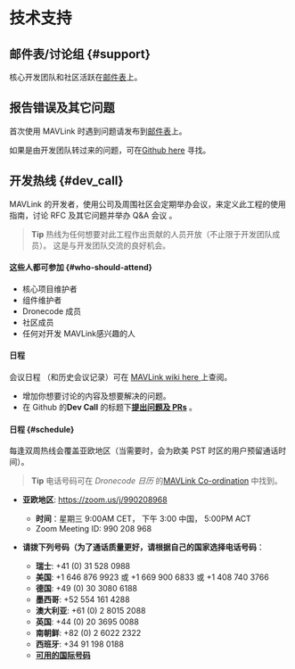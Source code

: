 # 技术支持

## 邮件表/讨论组 {#support}

核心开发团队和社区活跃在[邮件表](https://groups.google.com/forum/#!forum/mavlink)上。

## 报告错误及其它问题

首次使用 MAVLink 时遇到问题请发布到[邮件表](https://groups.google.com/forum/#!forum/mavlink)上。

如果是由开发团队转过来的问题，可在[Github here](https://github.com/mavlink/mavlink/issues) 寻找。

## 开发热线 {#dev_call}

MAVLink 的开发者，使用公司及周围社区会定期举办会议，来定义此工程的使用指南，讨论 RFC 及其它问题并举办 Q&A 会议 。

> **Tip** 热线为任何想要对此工程作出贡献的人员开放（不止限于开发团队成员）。 这是与开发团队交流的良好机会。

#### 这些人都可参加 {#who-should-attend}

* 核心项目维护者
* 组件维护者
* Dronecode 成员
* 社区成员
* 任何对开发 MAVLink感兴趣的人

#### 日程

会议日程 （和历史会议记录）可在 [MAVLink wiki here ](https://github.com/mavlink/mavlink/wiki#weekly-meetingsagendas) 上查阅。

* 增加你想要讨论的内容及想要解决的问题。
* 在 Github 的**Dev Call** 的标题下[**提出问题及 PRs**](https://github.com/mavlink/mavlink/labels/Dev%20Call) 。

#### 日程 {#schedule}

每逢双周热线会覆盖亚欧地区（当需要时，会为欧美 PST 时区的用户预留通话时间）。

> **Tip** 电话号码可在 *Dronecode 日历* 的[MAVLink Co-ordination](https://www.dronecode.org/calendar/) 中找到。

* **亚欧地区**: <https://zoom.us/j/990208968> 
  * **时间**：星期三 9:00AM CET， 下午 3:00 中国， 5:00PM ACT
  * Zoom Meeting ID: 990 208 968

* **请拨下列号码（为了通话质量更好，请根据自己的国家选择电话号码**：
  
  * **瑞士**: +41 \(0\) 31 528 0988
  * **美国**: +1 646 876 9923 或 +1 669 900 6833 或 +1 408 740 3766
  * **德国**: +49 \(0\) 30 3080 6188
  * **墨西哥**: +52 554 161 4288
  * **澳大利亚**: +61 \(0\) 2 8015 2088
  * **英国**: +44 \(0\) 20 3695 0088
  * **南朝鲜**: +82 \(0\) 2 6022 2322
  * **西班牙**: +34 91 198 0188
  * [**可用的国际号码**](https://zoom.us/u/Q40ZTqiJ)